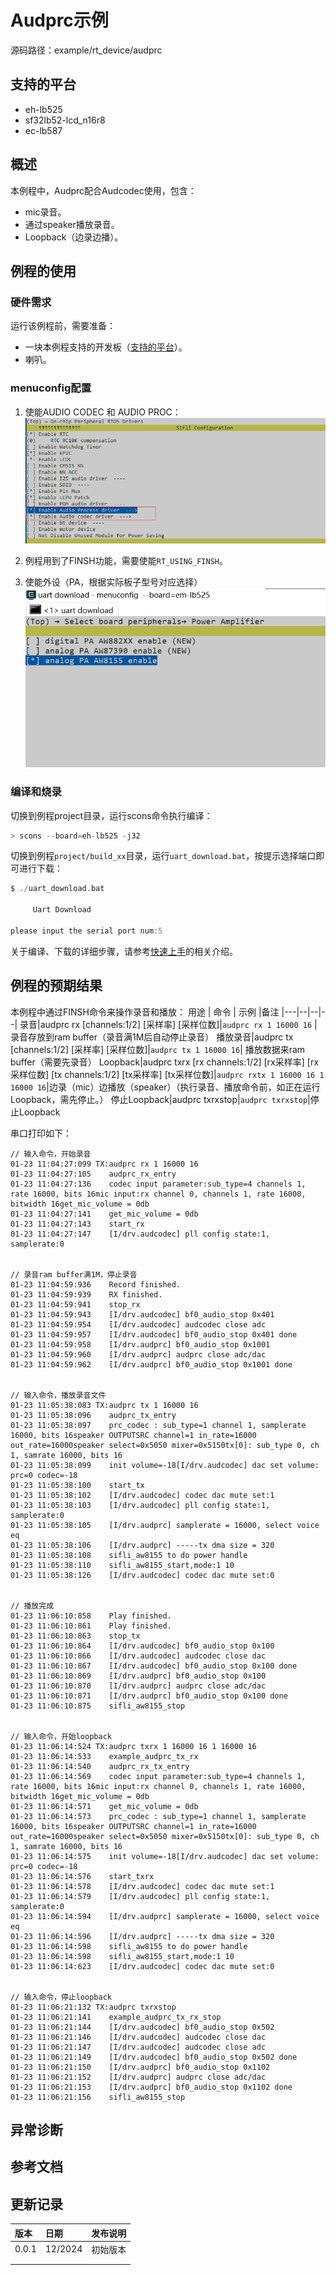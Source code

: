 # Audprc示例

源码路径：example/rt_device/audprc

## 支持的平台
<!-- 支持哪些板子和芯片平台 -->
+ eh-lb525
+ sf32lb52-lcd_n16r8
+ ec-lb587

## 概述
<!-- 例程简介 -->
本例程中，Audprc配合Audcodec使用，包含：
+ mic录音。
+ 通过speaker播放录音。
+ Loopback（边录边播）。


## 例程的使用
<!-- 说明如何使用例程，比如连接哪些硬件管脚观察波形，编译和烧写可以引用相关文档。
对于rt_device的例程，还需要把本例程用到的配置开关列出来，比如PWM例程用到了PWM1，需要在onchip菜单里使能PWM1 -->

### 硬件需求
运行该例程前，需要准备：
+ 一块本例程支持的开发板（[支持的平台](quick_start)）。
+ 喇叭。

### menuconfig配置

1. 使能AUDIO CODEC 和 AUDIO PROC：
![AUDIO CODEC & PROC](./assets/mc_audcodec_audprc.png)

2. 例程用到了FINSH功能，需要使能`RT_USING_FINSH`。
3. 使能外设（PA，根据实际板子型号对应选择）
![PA AW8155](./assets/peripherals.png)
### 编译和烧录
切换到例程project目录，运行scons命令执行编译：
```c
> scons --board=eh-lb525 -j32
```
切换到例程`project/build_xx`目录，运行`uart_download.bat`，按提示选择端口即可进行下载：
```c
$ ./uart_download.bat

     Uart Download

please input the serial port num:5
```
关于编译、下载的详细步骤，请参考[快速上手](quick_start)的相关介绍。

## 例程的预期结果
<!-- 说明例程运行结果，比如哪几个灯会亮，会打印哪些log，以便用户判断例程是否正常运行，运行结果可以结合代码分步骤说明 -->
本例程中通过FINSH命令来操作录音和播放：
用途 | 命令 | 示例 |备注
|---|--|--|--|
录音|audprc rx [channels:1/2] [采样率] [采样位数]|`audprc rx 1 16000 16` |录音存放到ram buffer（录音满1M后自动停止录音）
播放录音|audprc tx [channels:1/2] [采样率] [采样位数]|`audprc tx 1 16000 16`| 播放数据来ram buffer（需要先录音）
Loopback|audprc txrx [rx channels:1/2] [rx采样率] [rx采样位数] [tx channels:1/2] [tx采样率] [tx采样位数]|`audprc rxtx 1 16000 16 1 16000 16`|边录（mic）边播放（speaker）（执行录音、播放命令前，如正在运行Loopback，需先停止。）
停止Loopback|audprc txrxstop|`audprc txrxstop`|停止Loopback

串口打印如下：
```
// 输入命令，开始录音
01-23 11:04:27:099 TX:audprc rx 1 16000 16
01-23 11:04:27:105    audprc_rx_entry
01-23 11:04:27:136    codec input parameter:sub_type=4 channels 1, rate 16000, bits 16mic input:rx channel 0, channels 1, rate 16000, bitwidth 16get_mic_volume = 0db
01-23 11:04:27:141    get_mic_volume = 0db
01-23 11:04:27:143    start_rx
01-23 11:04:27:147    [I/drv.audcodec] pll config state:1, samplerate:0 


// 录音ram buffer满1M，停止录音
01-23 11:04:59:936    Record finished.
01-23 11:04:59:939    RX finished.
01-23 11:04:59:941    stop_rx
01-23 11:04:59:943    [I/drv.audcodec] bf0_audio_stop 0x401
01-23 11:04:59:954    [I/drv.audcodec] audcodec close adc
01-23 11:04:59:957    [I/drv.audcodec] bf0_audio_stop 0x401 done
01-23 11:04:59:958    [I/drv.audprc] bf0_audio_stop 0x1001
01-23 11:04:59:960    [I/drv.audprc] audprc close adc/dac
01-23 11:04:59:962    [I/drv.audprc] bf0_audio_stop 0x1001 done


// 输入命令，播放录音文件
01-23 11:05:38:083 TX:audprc tx 1 16000 16
01-23 11:05:38:096    audprc_tx_entry
01-23 11:05:38:097    prc_codec : sub_type=1 channel 1, samplerate 16000, bits 16speaker OUTPUTSRC channel=1 in_rate=16000 out_rate=16000speaker select=0x5050 mixer=0x5150tx[0]: sub_type 0, ch 1, samrate 16000, bits 16
01-23 11:05:38:099    init volume=-18[I/drv.audcodec] dac set volume: prc=0 codec=-18
01-23 11:05:38:100    start_tx
01-23 11:05:38:102    [I/drv.audcodec] codec dac mute set:1
01-23 11:05:38:103    [I/drv.audcodec] pll config state:1, samplerate:0 
01-23 11:05:38:105    [I/drv.audprc] samplerate = 16000, select voice eq
01-23 11:05:38:106    [I/drv.audprc] -----tx dma size = 320
01-23 11:05:38:108    sifli_aw8155 to do power handle 
01-23 11:05:38:110    sifli_aw8155_start,mode:1 10
01-23 11:05:38:126    [I/drv.audcodec] codec dac mute set:0


// 播放完成
01-23 11:06:10:858    Play finished.
01-23 11:06:10:861    Play finished.
01-23 11:06:10:863    stop_tx
01-23 11:06:10:864    [I/drv.audcodec] bf0_audio_stop 0x100
01-23 11:06:10:866    [I/drv.audcodec] audcodec close dac
01-23 11:06:10:867    [I/drv.audcodec] bf0_audio_stop 0x100 done
01-23 11:06:10:869    [I/drv.audprc] bf0_audio_stop 0x100
01-23 11:06:10:870    [I/drv.audprc] audprc close adc/dac
01-23 11:06:10:871    [I/drv.audprc] bf0_audio_stop 0x100 done
01-23 11:06:10:875    sifli_aw8155_stop 


// 输入命令，开始loopback
01-23 11:06:14:524 TX:audprc txrx 1 16000 16 1 16000 16
01-23 11:06:14:533    example_audprc_tx_rx
01-23 11:06:14:540    audprc_rx_tx_entry
01-23 11:06:14:569    codec input parameter:sub_type=4 channels 1, rate 16000, bits 16mic input:rx channel 0, channels 1, rate 16000, bitwidth 16get_mic_volume = 0db
01-23 11:06:14:571    get_mic_volume = 0db
01-23 11:06:14:573    prc_codec : sub_type=1 channel 1, samplerate 16000, bits 16speaker OUTPUTSRC channel=1 in_rate=16000 out_rate=16000speaker select=0x5050 mixer=0x5150tx[0]: sub_type 0, ch 1, samrate 16000, bits 16
01-23 11:06:14:575    init volume=-18[I/drv.audcodec] dac set volume: prc=0 codec=-18
01-23 11:06:14:576    start_txrx
01-23 11:06:14:578    [I/drv.audcodec] codec dac mute set:1
01-23 11:06:14:579    [I/drv.audcodec] pll config state:1, samplerate:0 
01-23 11:06:14:594    [I/drv.audprc] samplerate = 16000, select voice eq
01-23 11:06:14:596    [I/drv.audprc] -----tx dma size = 320
01-23 11:06:14:598    sifli_aw8155 to do power handle 
01-23 11:06:14:598    sifli_aw8155_start,mode:1 10
01-23 11:06:14:623    [I/drv.audcodec] codec dac mute set:0


// 输入命令，停止loopback
01-23 11:06:21:132 TX:audprc txrxstop
01-23 11:06:21:141    example_audprc_tx_rx_stop
01-23 11:06:21:144    [I/drv.audcodec] bf0_audio_stop 0x502
01-23 11:06:21:146    [I/drv.audcodec] audcodec close dac
01-23 11:06:21:147    [I/drv.audcodec] audcodec close adc
01-23 11:06:21:149    [I/drv.audcodec] bf0_audio_stop 0x502 done
01-23 11:06:21:150    [I/drv.audprc] bf0_audio_stop 0x1102
01-23 11:06:21:152    [I/drv.audprc] audprc close adc/dac
01-23 11:06:21:153    [I/drv.audprc] bf0_audio_stop 0x1102 done
01-23 11:06:21:156    sifli_aw8155_stop 

```

## 异常诊断


## 参考文档
<!-- 对于rt_device的示例，rt-thread官网文档提供的较详细说明，可以在这里添加网页链接，例如，参考RT-Thread的[RTC文档](https://www.rt-thread.org/document/site/#/rt-thread-version/rt-thread-standard/programming-manual/device/rtc/rtc) -->

## 更新记录
|版本 |日期   |发布说明 |
|:---|:---|:---|
|0.0.1 |12/2024 |初始版本 |
| | | |
| | | |
